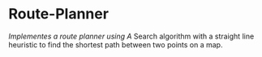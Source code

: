 # Route-Planner

 *Implementes a route planner using A* Search algorithm with a straight line heuristic to find the shortest path between two points on a map.
